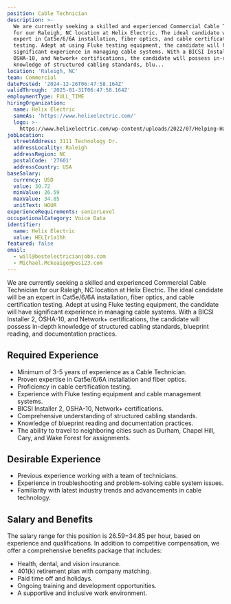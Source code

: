 ```yaml
---
position: Cable Technician
description: >-
  We are currently seeking a skilled and experienced Commercial Cable Technician
  for our Raleigh, NC location at Helix Electric. The ideal candidate will be an
  expert in Cat5e/6/6A installation, fiber optics, and cable certification
  testing. Adept at using Fluke testing equipment, the candidate will have
  significant experience in managing cable systems. With a BICSI Installer 2,
  OSHA-10, and Network+ certifications, the candidate will possess in-depth
  knowledge of structured cabling standards, blu...
location: 'Raleigh, NC'
team: Commercial
datePosted: '2024-12-26T06:47:58.164Z'
validThrough: '2025-01-31T06:47:58.164Z'
employmentType: FULL_TIME
hiringOrganization:
  name: Helix Electric
  sameAs: 'https://www.helixelectric.com/'
  logo: >-
    https://www.helixelectric.com/wp-content/uploads/2022/07/Helping-Hands-Logo_Blue-e1656694113799.jpg
jobLocation:
  streetAddress: 3111 Technology Dr.
  addressLocality: Raleigh
  addressRegion: NC
  postalCode: '27601'
  addressCountry: USA
baseSalary:
  currency: USD
  value: 30.72
  minValue: 26.59
  maxValue: 34.85
  unitText: HOUR
experienceRequirements: seniorLevel
occupationalCategory: Voice Data
identifier:
  name: Helix Electric
  value: HELIr1a1hh
featured: false
email:
  - will@bestelectricianjobs.com
  - Michael.Mckeaige@pes123.com
---
```




We are currently seeking a skilled and experienced Commercial Cable Technician for our Raleigh, NC location at Helix Electric. The ideal candidate will be an expert in Cat5e/6/6A installation, fiber optics, and cable certification testing. Adept at using Fluke testing equipment, the candidate will have significant experience in managing cable systems. With a BICSI Installer 2, OSHA-10, and Network+ certifications, the candidate will possess in-depth knowledge of structured cabling standards, blueprint reading, and documentation practices.

## Required Experience

- Minimum of 3-5 years of experience as a Cable Technician.
- Proven expertise in Cat5e/6/6A installation and fiber optics.
- Proficiency in cable certification testing.
- Experience with Fluke testing equipment and cable management systems.
- BICSI Installer 2, OSHA-10, Network+ certifications.
- Comprehensive understanding of structured cabling standards.
- Knowledge of blueprint reading and documentation practices.
- The ability to travel to neighboring cities such as Durham, Chapel Hill, Cary, and Wake Forest for assignments.

## Desirable Experience

- Previous experience working with a team of technicians.
- Experience in troubleshooting and problem-solving cable system issues.
- Familiarity with latest industry trends and advancements in cable technology.

## Salary and Benefits

The salary range for this position is $26.59-$34.85 per hour, based on experience and qualifications. In addition to competitive compensation, we offer a comprehensive benefits package that includes:

- Health, dental, and vision insurance.
- 401(k) retirement plan with company matching.
- Paid time off and holidays.
- Ongoing training and development opportunities.
- A supportive and inclusive work environment.
